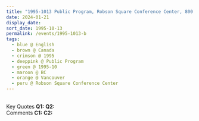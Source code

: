 ```yaml
---
title: "1995-1013 Public Program, Robson Square Conference Center, 800 Robson Square, Vancouver, BC, Canada"
date: 2024-01-21
display_date: 
sort_date: 1995-10-13
permalink: /events/1995-1013-b
tags:
  - blue @ English
  - brown @ Canada
  - crimson @ 1995
  - deeppink @ Public Program
  - green @ 1995-10
  - maroon @ BC
  - orange @ Vancouver
  - peru @ Robson Square Conference Center
---
```


<br>

<wave-list>
  <list-title color="DarkSeaGreen" width="55">Key Quotes</list-title>
  <list-item color="BlanchedAlmond" width="280"><b>Q1:</b> <i></i></list-item>
  <list-item color="Lavender" width="280"><b>Q2:</b> <i></i></list-item>
</wave-list>

<br>

<wave-list>
  <list-title color="DarkSeaGreen" width="55">Comments</list-title>
  <list-item color="BlanchedAlmond" width="280"><b>C1:</b> <i></i></list-item>
  <list-item color="Lavender" width="280"><b>C2:</b> <i></i></list-item>
</wave-list>